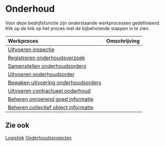 # Onderhoud

Voor deze bedrijfsfunctie zijn onderstaande werkprocessen gedefinieerd. Klik op de link op het proces met de bijbehorende stappen in te zien.

Werkproces | Omschrijving
:--- | :---
[Uitvoeren inspectie](uitvoeren-inspectie/) | 
[Registreren onderhoudsverzoek](registreren-onderhoudsverzoek/) | 
[Samenstellen onderhoudsorders](samenstellen-onderhoudsorders/) | 
[Uitvoeren onderhoudsorder](Uitvoeren-onderhoudsorder/) | 
[Bewaken uitvoering onderhoudsorders](bewaken-uitvoering-onderhoudsorders/) | 
[Uitvoeren contractueel onderhoud](uitvoeren-contractueel-onderhoud/) | 
[Beheren onroerend goed informatie](beheren-onroerend-goed-informatie/) | 
[Beheren collectief object informatie](beheren-collectief-object-informatie/) | 

## Zie ook

[Logistiek](../logistiek/)
[Onderhoudsprojecten](../onderhoudsprojecten/)
